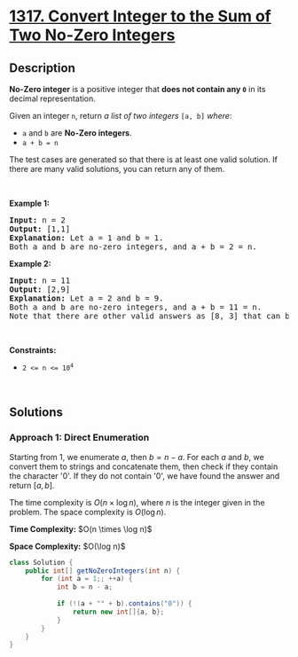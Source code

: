 <!-- problem:start -->

# [1317. Convert Integer to the Sum of Two No-Zero Integers](https://leetcode.com/problems/convert-integer-to-the-sum-of-two-no-zero-integers)

## Description

<!-- description:start -->

<p><strong>No-Zero integer</strong> is a positive integer that <strong>does not contain any <code>0</code></strong> in its decimal representation.</p>

<p>Given an integer <code>n</code>, return <em>a list of two integers</em> <code>[a, b]</code> <em>where</em>:</p>

<ul>
    <li><code>a</code> and <code>b</code> are <strong>No-Zero integers</strong>.</li>
    <li><code>a + b = n</code></li>
</ul>

<p>The test cases are generated so that there is at least one valid solution. If there are many valid solutions, you can return any of them.</p>
<p>&nbsp;</p>

<p><strong class="example">Example 1:</strong></p>
<pre>
<strong>Input:</strong> n = 2
<strong>Output:</strong> [1,1]
<strong>Explanation:</strong> Let a = 1 and b = 1.
Both a and b are no-zero integers, and a + b = 2 = n.
</pre>

<p><strong class="example">Example 2:</strong></p>
<pre>
<strong>Input:</strong> n = 11
<strong>Output:</strong> [2,9]
<strong>Explanation:</strong> Let a = 2 and b = 9.
Both a and b are no-zero integers, and a + b = 11 = n.
Note that there are other valid answers as [8, 3] that can be accepted.
</pre>
<p>&nbsp;</p>

<p><strong>Constraints:</strong></p>
<ul>
    <li><code>2 &lt;= n &lt;= 10<sup>4</sup></code></li>
</ul>
<p>&nbsp;</p>

<!-- description:end -->

## Solutions

<!-- solution:start -->

### **Approach 1: Direct Enumeration**

Starting from $1$, we enumerate $a$, then $b = n - a$. For each $a$ and $b$, we convert them to strings and concatenate them, then check if they contain the character '0'. If they do not contain '0', we have found the answer and return $[a, b]$.

The time complexity is $O(n \times \log n)$, where $n$ is the integer given in the problem. The space complexity is $O(\log n)$.

<p><strong>Time Complexity:</strong> $O(n \times \log n)$</p>
<p><strong>Space Complexity:</strong> $O(\log n)$</p>

<!-- tabs:start -->

```java
class Solution {
    public int[] getNoZeroIntegers(int n) {
        for (int a = 1;; ++a) {
            int b = n - a;
            
            if (!(a + "" + b).contains("0")) {
                return new int[]{a, b};
            }
        }
    }
}
```

<!-- tabs:end -->

<!-- solution:end -->

<!-- problem:end -->